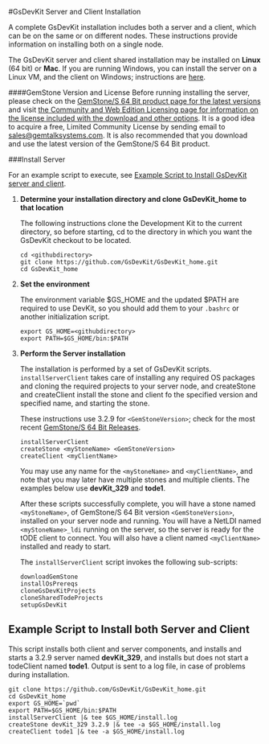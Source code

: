 #GsDevKit Server and Client Installation

A complete GsDevKit installation includes both a server and a client, which can be on the same or on different nodes.  These instructions provide information on installing both on a single node. 

The GsDevKit server and client shared installation  may be installed on **Linux** (64 bit) or **Mac**. If you are running Windows, you can install the server on a Linux VM, and the client on Windows; instructions are [here][4].

####GemStone Version and License
Before running installing the server, please check on the [GemStone/S 64 Bit product page for the latest versions][2] and visit [the Community and Web Edition Licensing page for information on the license included with the download and other options][3]. It is a good idea to acquire a free, Limited Community License by sending email to sales@gemtalksystems.com. It is also recommended that you download and use the latest version of the GemStone/S 64 Bit product. 

###Install Server

For an example script to execute, see  [Example Script to Install GsDevKit server and client](#example-script-to-install-both-server-and-client).

1. **Determine your installation directory and clone GsDevKit_home to that location**

   The following instructions clone the Development Kit to the current directory, so before starting, cd to the directory in which you want the GsDevKit checkout to be located.

   ```
   cd <githubdirectory>
   git clone https://github.com/GsDevKit/GsDevKit_home.git
   cd GsDevKit_home
   ```

3. **Set the environment**

   The environment variable $GS_HOME and the updated $PATH are required to use DevKit, so you should add them to your `.bashrc` or another initialization script.
   ```
   export GS_HOME=<githubdirectory>
   export PATH=$GS_HOME/bin:$PATH
   ```

4. **Perform the Server installation**
   
    The installation is performed by a set of GsDevKit scripts.  ```installServerClient``` takes care of installing any required OS packages and cloning the required projects to your server node, and createStone and createClient install the stone and client fo the specified version and specified name, and starting the stone. 

   These instructions use 3.2.9 for `<GemStoneVersion>`; check for the most recent [GemStone/S 64 Bit Releases](#gemstone-version-and-license).
   
   ```
   installServerClient
   createStone <myStoneName> <GemStoneVersion>
   createClient <myClientName>
   ```
   You may use any name for the `<myStoneName>` and `<myClientName>`, and note that you may later have multiple stones and multiple clients. The examples below use **devKit_329** and **tode1**. 
   
      After these scripts successfully complete, you will have a stone named `<myStoneName>`, of GemStone/S 64 Bit version `<GemStoneVersion>`, installed on your server node and running.  You will have a NetLDI named `<myStoneName>_ldi` running on the server, so the server is ready for the tODE client to connect.  You will also have a client named `<myClientName>` installed and ready to start. 

   The ```installServerClient``` script invokes the following sub-scripts:
   ```
   downloadGemStone
   installOsPrereqs
   cloneGsDevKitProjects 
   cloneSharedTodeProjects
   setupGsDevKit 
   ```

## Example Script to Install both Server and Client

This script installs both client and server components, and installs and starts a 3.2.9 server named **devKit_329**, and installs but does not start a todeClient named **tode1**.  Output is sent to a log file, in case of problems during installation.

```
git clone https://github.com/GsDevKit/GsDevKit_home.git
cd GsDevKit_home
export GS_HOME=`pwd`
export PATH=$GS_HOME/bin:$PATH
installServerClient |& tee $GS_HOME/install.log
createStone devKit_329 3.2.9 |& tee -a $GS_HOME/install.log
createClient tode1 |& tee -a $GS_HOME/install.log
```


[2]: https://gemtalksystems.com/products/gs64/
[3]: https://gemtalksystems.com/licensing/

[4]: ./README.md#installation-on-separate-server-and-client
